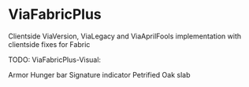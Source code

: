 # ViaFabricPlus
Clientside ViaVersion, ViaLegacy and ViaAprilFools implementation with clientside fixes for Fabric

TODO:
ViaFabricPlus-Visual:

Armor
Hunger bar
Signature indicator
Petrified Oak slab
